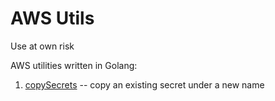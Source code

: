 # AWS Utils

Use at own risk

AWS utilities written in Golang:
1. [copySecrets](copySecrets) -- copy an existing secret under a new name
